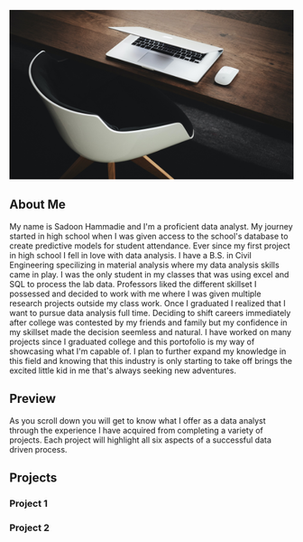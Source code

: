<p align="center">
  <img src="x2.jpg" width="800" height="300"/>
</p>

## About Me

My name is Sadoon Hammadie and I'm a proficient data analyst. My journey started in high school when I was given access to the school's database to create predictive models for student attendance. Ever since my first project in high school I fell in love with data analysis. I have a B.S. in Civil Engineering specilizing in material analysis where my data analysis skills came in play. I was the only student in my classes that was using excel and SQL to process the lab data. Professors liked the different skillset I possessed and decided to work with me where I was given multiple research projects outside my class work. Once I graduated I realized that I want to pursue data analysis full time. Deciding to shift careers immediately after college was contested by my friends and family but my confidence in my skillset made the decision seemless and natural. I have worked on many projects since I graduated college and this portofolio is my way of showcasing what I'm capable of. I plan to further expand my knowledge in this field and knowing that this industry is only starting to take off brings the excited little kid in me that's always seeking new adventures.
## Preview

As you scroll down you will get to know what I offer as a data analyst through the experience I have acquired from completing a variety of projects. Each project will highlight all six aspects of a successful data driven process.

## Projects
### Project 1
### Project 2
